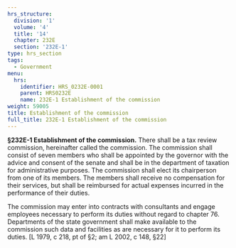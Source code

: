 ```yaml
---
hrs_structure:
  division: '1'
  volume: '4'
  title: '14'
  chapter: 232E
  section: '232E-1'
type: hrs_section
tags:
  - Government
menu:
  hrs:
    identifier: HRS_0232E-0001
    parent: HRS0232E
    name: 232E-1 Establishment of the commission
weight: 59005
title: Establishment of the commission
full_title: 232E-1 Establishment of the commission
---
```

**§232E-1 Establishment of the commission.** There shall be a tax review commission, hereinafter called the commission. The commission shall consist of seven members who shall be appointed by the governor with the advice and consent of the senate and shall be in the department of taxation for administrative purposes. The commission shall elect its chairperson from one of its members. The members shall receive no compensation for their services, but shall be reimbursed for actual expenses incurred in the performance of their duties.

The commission may enter into contracts with consultants and engage employees necessary to perform its duties without regard to chapter 76\. Departments of the state government shall make available to the commission such data and facilities as are necessary for it to perform its duties. [L 1979, c 218, pt of §2; am L 2002, c 148, §22]